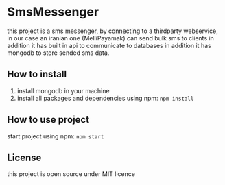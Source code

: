 # SmsMessenger
this project is a sms messenger, by connecting to a thirdparty webservice, in our case an iranian one (MelliPayamak) can send bulk sms to clients in addition it has built in api to communicate to databases in addition it has mongodb to store sended sms data.

## How to install
1. install mongodb in your machine
2. install all packages and dependencies using npm: `npm install`
## How to use project
start project using npm: `npm start`
## License
this project is open source under MIT licence

